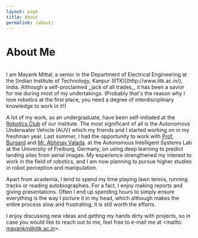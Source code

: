 ```yaml
---
layout: page
title: About
permalink: /about/
---
```


<h1 class="post-title">About Me</h1>
<br>
I am Mayank Mittal, a senior in the Department of Electrical Engineering at the [Indian Institute of Technology, Kanpur (IITK)](http://www.iitk.ac.in/), India. Although a self-proclaimed _jack of all trades_, it has been a savior for me during most of my undertakings. (Probably that's the reason why I love robotics at the first place, you need a degree of interdisciplinary knowledge to work in it!)

A lot of my work, as an undergraduate, have been self-initiated at the [Robotics Club](http://students.iitk.ac.in/roboclub/) of our institute. The most significant of all is the Autonomous Underwater Vehicle (AUV) which my friends and I started working on in my freshman year. Last summer, I had the opportunity to work with [Prof. Burgard](http://www2.informatik.uni-freiburg.de/~burgard/) and [Mr. Abhinav Valada](http://www2.informatik.uni-freiburg.de/~valada/). at the Autonomous Intelligent Systems Lab at the University of Freiburg, Germany, on using deep learning to predict landing sites from aerial images. My experience strengthened my interest to work in the field of robotics, and I am now planning to pursue higher studies in robot perception and manipulation.

Apart from academia, I tend to spend my time playing lawn tennis, running tracks or reading autobiographies. For a fact, I enjoy making reports and giving presentations. Often I end up spending hours to simply ensure everything is the way I picture it in my head, which although makes the entire process slow and frustrating, it is still worth the efforts.

I enjoy discussing new ideas and getting my hands dirty with projects, so in case you would like to reach out to me, feel free to e-mail me at <mailto: mayankm@iitk.ac.in>.
